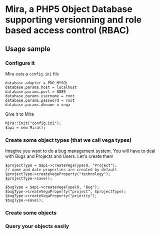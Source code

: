 # Mira, a PHP5 Object Database supporting versionning and role based access control (RBAC)

## Usage sample

### Configure it

Mira eats a `config.ini` file
    
    database.adapter = PDO_MYSQL
	database.params.host = localhost
	database.params.port = 8889
	database.params.username = root
	database.params.password = root
	database.params.dbname = vega

Give it to Mira

    Mira::init("config.ini");
    $api = new Mira();

### Create some object types (that we call vega types)

Imagine you want to do a bug management system. You will have to deal with Bugs and Projects and Users.
Let's create them

    $projectType = $api->createVegaType(0, "Project");
    // name and date properties are created by default
    $projectType->createVegaProperty("technology");
    $projectType->save();
    
    $bugType = $api->createVegaType(0, "Bug");
    $bugType->createVegaProperty("project", $projectType);
    $bugType->createVegaProperty("priority");
    $bugType->save();

### Create some objects

### Query your objects easily